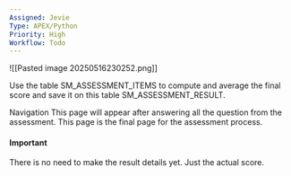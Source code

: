 ```yaml
---
Assigned: Jevie
Type: APEX/Python
Priority: High
Workflow: Todo
---
```


![[Pasted image 20250516230252.png]]

Use the table SM_ASSESSMENT_ITEMS to compute and average the final score and save it on this table SM_ASSESSMENT_RESULT.

Navigation
This page will appear after answering all the question from the assessment. This page is the final page for the assessment process.

#### **Important**
There is no need to make the result details yet. Just the actual score.